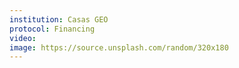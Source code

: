 ```yaml
---
institution: Casas GEO
protocol: Financing
video: 
image: https://source.unsplash.com/random/320x180
---
```

